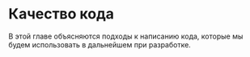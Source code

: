 # Качество кода

В этой главе объясняются подходы к написанию кода, которые мы будем использовать в дальнейшем при разработке.
